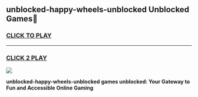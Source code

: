 
## unblocked-happy-wheels-unblocked Unblocked Games👋
<h3>
<a href="https://news.freeplayer.one?title=unblocked-happy-wheels-unblocked&ref=16F">CLICK TO PLAY</a></h3>
<hr>

<h3>
<a href="https://news.freeplayer.one?title=unblocked-happy-wheels-unblocked&ref=16F">CLICK 2 PLAY</a>
  
</h3>

<a href="https://news.freeplayer.one?title=unblocked-happy-wheels-unblocked&ref=16F/"><img src="https://clearcache.store/games.png"></a>


**unblocked-happy-wheels-unblocked games unblocked: Your Gateway to Fun and Accessible Online Gaming**
